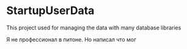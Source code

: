 # StartupUserData
This project used for managing the data with many database libraries

Я не профессионал в питоне. Но написал что мог
